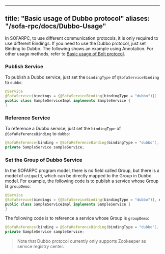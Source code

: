 
---

title: "Basic usage of Dubbo protocol"
aliases: "/sofa-rpc/docs/Dubbo-Usage"
---

In SOFARPC, to use different communication protocols, it is only required to use different Bindings. If you need to use the Dubbo protocol, just set Binding to Dubbo. The following shows an example using Annotation. For other usage methods, refer to [Basic usage of Bolt protocol](../bolt-usage).

### Publish Service

To publish a Dubbo service, just set the `bindingType` of `@SofaServiceBinding` to `dubbo`:

```java
@Service
@SofaService(bindings = {@SofaServiceBinding(bindingType = "dubbo")})
public class SampleServiceImpl implements SampleService {
}
```

### Reference Service

To reference a Dubbo service, just set the `bindingType` of `@SofaReferenceBinding` to `dubbo`:

```java
@SofaReference(binding = @SofaReferenceBinding(bindingType = "dubbo"), jvmFirst = false)
private SampleService sampleService;
```

### Set the Group of Dubbo Service

In the SOFARPC program model, there is no field called Group, but there is a model of `uniqueId`, which can be directly mapped to the Group in Dubbo model. For example, the following code is to publish a service whose Group is `groupDemo`:

```java
@Service
@SofaService(bindings = {@SofaServiceBinding(bindingType = "dubbo")}, uniqueId = "groupDemo")
public class SampleServiceImpl implements SampleService {
}
```

The following code is to reference a service whose Group is `groupDemo`:

```java
@SofaReference(binding = @SofaReferenceBinding(bindingType = "dubbo"), uniqueId = "groupDemo", jvmFirst = false)
private SampleService sampleService;
```

> Note that Dubbo protocol currently only supports Zookeeper as service registry center.
